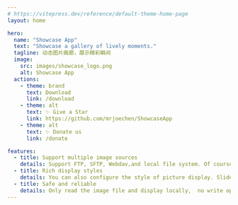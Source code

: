 ```yaml
---
# https://vitepress.dev/reference/default-theme-home-page
layout: home

hero:
  name: "Showcase App"
  text: "Showcase a gallery of lively moments."
  tagline: 动态图片画廊，展示精彩瞬间
  image:
    src: images/showcase_logo.png
    alt: Showcase App
  actions:
    - theme: brand
      text: Download
      link: /download
    - theme: alt
      text: ✨ Give a Star
      link: https://github.com/mrjoechen/ShowcaseApp
    - theme: alt
      text: ✨ Donate us
      link: /donate

features:
  - title: Support multiple image sources
    details: Support FTP, SFTP, Webdav,and local file system. Of course I'm adding more support for network storage like Google Grive, OneDrive, DropBox...
  - title: Rich display styles
    details: You can also configure the style of picture display. Slide, Fade, Framewall, etc.
  - title: Safe and reliable
    details: Only read the image file and display locally,  no write operation. no upload, no storage, no tracking. Your privacy is safe. No need to worry about the security of the image file.
---
```

